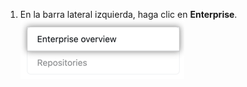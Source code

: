 1. En la barra lateral izquierda, haga clic en **Enterprise**. ![Pestaña de Enterprise en la configuración Site Admin](/assets/images/enterprise/site-admin-settings/enterprise-tab.png)
